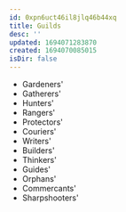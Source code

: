 ```yaml
---
id: 0xpn6uct46il8jlq46b44xq
title: Guilds
desc: ''
updated: 1694071283870
created: 1694070085015
isDir: false
---
```

* Gardeners'
* Gatherers'
* Hunters'
* Rangers'
* Protectors'
* Couriers'
* Writers'
* Builders'
* Thinkers'
* Guides'
* Orphans'
* Commercants'
* Sharpshooters'
